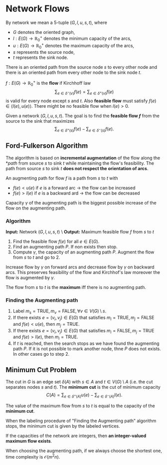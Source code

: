# Network Flows

By network we mean a 5-tuple $(G, l, u, s, t)$, where

* $G$ denotes the oriented graph,
* $l: E(G) \rightarrow \mathbb{R}_0^+$ denotes the minimum capacity of the arcs,
* $u: E(G) \rightarrow \mathbb{R}_0^+$ denotes the maximum capacity of the arcs,
* $s$ represents the source node,
* $t$ represents the sink node.

There is an oriented path from the source node $s$ to every other node and there is an oriented path from every other node to the sink node $t$.

$f: E(G) \rightarrow \mathbb{R}_0^+$ is the **flow** if Kirchhoff law
$$\sum_{e \in \delta^-(v)} f(e) = \sum_{e \in \delta^+(v)} f(e)$$
is valid for every node except $s$ and $t$. Also **feasible flow** must satisfy $f(e) \in \langle l(e), u(e) \rangle$. There might be no feasible flow when $l(e) > 0$.

Given a network $(G, l, u, s, t)$. The goal is to find the **feasible flow $f$** from the source to the sink that maximizes
$$\sum_{e \in \delta^+(s)} f(e) - \sum_{e \in \delta^-(s)} f(e).$$

## Ford-Fulkerson Algorithm

The algorithm is based on **incremental augmentation** of the flow along the **path* from source $s$ to sink $t$ while maintaining the flow's feasibility. The path from source $s$ to sink $t$ **does not respect the orientation of arcs**.

An augmenting path for flow $f$ is a path from $s$ to $t$ with

* $f(e) < u(e)$ if $e$ is a forward arc $\rightarrow$ the flow can be increased
* $f(e) > l(e)$ if $e$ is a backward ard $\rightarrow$ the flow can be decreased

Capacity $\gamma$ of the augmenting path is the biggest possible increase of the flow on the augmenting path.

### Algorithm

**Input:** Network $(G, l, u, s, t)$ \\
**Output:** Maximum feasible flow $f$ from $s$ to $t$

1. Find the feasible flow $f(e)$ for all $e \in E(G)$.
2. Find an augmenting path $P$. If non exists then stop.
3. Compute $\gamma$, the capacity of an augmenting path $P$. Augment the flow from $s$ to $t$ and go to 2.

Increase flow by $\gamma$ on forward arcs and decrease flow by $\gamma$ on backward arcs. This preserves feasibility of the flow and Kirchhof's law moreover the flow is augmented by $\gamma$.

The flow from $s$ to $t$ is the **maximum** iff there is no augmenting path.

### Finding the Augmenting path

1. Label $m_s = \text{TRUE}, m_v = \text{FALSE}, \forall v \in V(G) \setminus s$.
2. If there exists $e = (v_i, v_j) \in E(G)$ that satisfies $m_i = \text{TRUE}, m_j = \text{FALSE}$ and $f(e) < u(e)$, then $m_j = \text{TRUE}$.
3. If there exists $e = (v_i, v_j) \in E(G)$ that satisfies $m_i = \text{FALSE}, m_j = \text{TRUE}$ and $f(e) > l(e)$, then $m_i = \text{TRUE}$.
4. If $t$ is reached, then the search stops as we have found the augmenting path $P$. If it is not possible to mark another node, thne $P$ does not exists. In other cases go to step 2.

## Minimum Cut Problem

The cut in $G$ is an edge set $\delta(A)$ with $s \in A$ and $t \in V(G) \setminus A$ (i.e. the cut separates nodes $s$ and $t$). The **minimum cut** is the cut of minimum capacity
$$C(A) = \sum_{e \in \delta^+(A)} u(e) - \sum_{e \in \delta^-(A)} l(e).$$

The value of the maximum flow from $s$ to $t$ is equal to the capacity of the **minimum cut**.

When the labeling procedure of "Finding the Augmenting path" algorithm stops, the minimum cut is given by the labeled vertices.

If the capacities of the network are integers, then **an integer-valued maximum flow exists**.

When choosing the augmenting path, if we always choose the shortest one, time complexity is $\mathcal{O}(m^2n)$.

